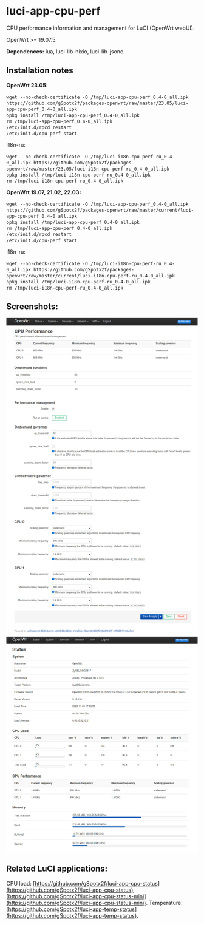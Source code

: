 # luci-app-cpu-perf
CPU performance information and management for LuCI (OpenWrt webUI).

OpenWrt >= 19.07.5.

**Dependences:** lua, luci-lib-nixio, luci-lib-jsonc.

## Installation notes

**OpenWrt 23.05:**

    wget --no-check-certificate -O /tmp/luci-app-cpu-perf_0.4-0_all.ipk https://github.com/gSpotx2f/packages-openwrt/raw/master/23.05/luci-app-cpu-perf_0.4-0_all.ipk
    opkg install /tmp/luci-app-cpu-perf_0.4-0_all.ipk
    rm /tmp/luci-app-cpu-perf_0.4-0_all.ipk
    /etc/init.d/rpcd restart
    /etc/init.d/cpu-perf start

i18n-ru:

    wget --no-check-certificate -O /tmp/luci-i18n-cpu-perf-ru_0.4-0_all.ipk https://github.com/gSpotx2f/packages-openwrt/raw/master/23.05/luci-i18n-cpu-perf-ru_0.4-0_all.ipk
    opkg install /tmp/luci-i18n-cpu-perf-ru_0.4-0_all.ipk
    rm /tmp/luci-i18n-cpu-perf-ru_0.4-0_all.ipk

**OpenWrt 19.07, 21.02, 22.03:**

    wget --no-check-certificate -O /tmp/luci-app-cpu-perf_0.4-0_all.ipk https://github.com/gSpotx2f/packages-openwrt/raw/master/current/luci-app-cpu-perf_0.4-0_all.ipk
    opkg install /tmp/luci-app-cpu-perf_0.4-0_all.ipk
    rm /tmp/luci-app-cpu-perf_0.4-0_all.ipk
    /etc/init.d/rpcd restart
    /etc/init.d/cpu-perf start

i18n-ru:

    wget --no-check-certificate -O /tmp/luci-i18n-cpu-perf-ru_0.4-0_all.ipk https://github.com/gSpotx2f/packages-openwrt/raw/master/current/luci-i18n-cpu-perf-ru_0.4-0_all.ipk
    opkg install /tmp/luci-i18n-cpu-perf-ru_0.4-0_all.ipk
    rm /tmp/luci-i18n-cpu-perf-ru_0.4-0_all.ipk

## Screenshots:

![](https://github.com/gSpotx2f/luci-app-cpu-perf/blob/master/screenshots/01.jpg)
![](https://github.com/gSpotx2f/luci-app-cpu-perf/blob/master/screenshots/02.jpg)

## Related LuCI applications:

CPU load: [https://github.com/gSpotx2f/luci-app-cpu-status](https://github.com/gSpotx2f/luci-app-cpu-status), [https://github.com/gSpotx2f/luci-app-cpu-status-mini](https://github.com/gSpotx2f/luci-app-cpu-status-mini).
Temperature: [https://github.com/gSpotx2f/luci-app-temp-status](https://github.com/gSpotx2f/luci-app-temp-status).

